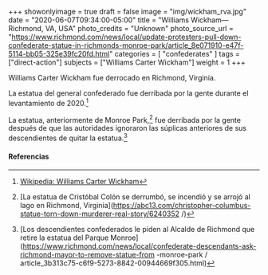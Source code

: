 +++
showonlyimage = true
draft = false
image = "img/wickham_rva.jpg"
date = "2020-06-07T09:34:00-05:00"
title = "Williams Wickham—Richmond, VA, USA"
photo_credits = "Unknown"
photo_source_url = "https://www.richmond.com/news/local/update-protesters-pull-down-confederate-statue-in-richmonds-monroe-park/article_8e071910-e47f-5114-bb05-325e39fc20fd.html"
categories = [ "confederates" ]
tags = ["direct-action"]
subjects = ["Williams Carter Wickham"]
weight = 1
+++

Williams Carter Wickham fue derrocado en Richmond, Virginia.

<!--more-->

La estatua del general confederado fue derribada por la gente durante el levantamiento de 2020.[^1]

La estatua, anteriormente de Monroe Park,[^2] fue derribada por la gente después de que las autoridades ignoraron las súplicas anteriores de sus descendientes de quitar la estatua.[^3]

#### Referencias

[^1]: [Wikipedia: Williams Carter Wickham](https://en.wikipedia.org/wiki/Williams_Carter_Wickham)

[^2]: [La estatua de Cristóbal Colón se derrumbó, se incendió y se arrojó al lago en Richmond, Virginia](https://abc13.com/christopher-columbus-statue-torn-down-murderer-real-story/6240352 /)

[^3]: [Los descendientes confederados le piden al Alcalde de Richmond que retire la estatua del Parque Monroe](https://www.richmond.com/news/local/confederate-descendants-ask-richmond-mayor-to-remove-statue-from -monroe-park / article_3b313c75-c6f9-5273-8842-00944669f305.html)
